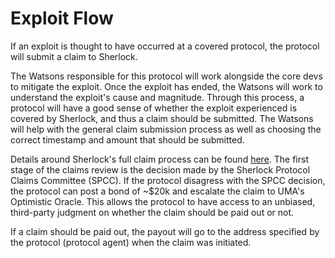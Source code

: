 # Exploit Flow

If an exploit is thought to have occurred at a covered protocol, the protocol will submit a claim to Sherlock.&#x20;

The Watsons responsible for this protocol will work alongside the core devs to mitigate the exploit. Once the exploit has ended, the Watsons will work to understand the exploit's cause and magnitude. Through this process, a protocol will have a good sense of whether the exploit experienced is covered by Sherlock, and thus a claim should be submitted. The Watsons will help with the general claim submission process as well as choosing the correct timestamp and amount that should be submitted.&#x20;

Details around Sherlock's full claim process can be found [here](https://docs.sherlock.xyz/claims/claims-process). The first stage of the claims review is the decision made by the Sherlock Protocol Claims Committee (SPCC). If the protocol disagress with the SPCC decision, the protocol can post a bond of ~$20k and escalate the claim to UMA's Optimistic Oracle. This allows the protocol to have access to an unbiased, third-party judgment on whether the claim should be paid out or not.&#x20;

If a claim should be paid out, the payout will go to the address specified by the protocol (protocol agent) when the claim was initiated.&#x20;

